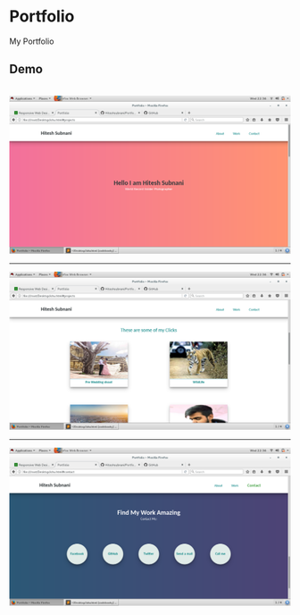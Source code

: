 # Portfolio
My Portfolio
<br/>
<h2>Demo</h2>
<br/>
<img src="https://github.com/Hiteshsubnani/Portfolio/blob/master/Screenshot%20from%202018-08-29%2022-36-22.png">
<br/>
<hr/>
<img src="https://github.com/Hiteshsubnani/Portfolio/blob/master/Screenshot%20from%202018-08-29%2022-36-27.png">
<br/>
<hr/>
<img src="https://github.com/Hiteshsubnani/Portfolio/blob/master/Screenshot%20from%202018-08-29%2022-36-35.png">
